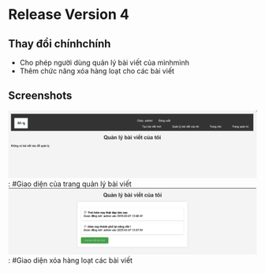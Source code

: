 # Release Version 4

## Thay đổi chínhchính
- Cho phép người dùng quản lý bài viết của mìnhmình
- Thêm chức năng xóa hàng loạt cho các bài viết

## Screenshots
![alt text](image-10.png): #Giao diện của trang quản lý bài viết
![alt text](image-11.png): #Giao diện xóa hàng loạt các bài viết
